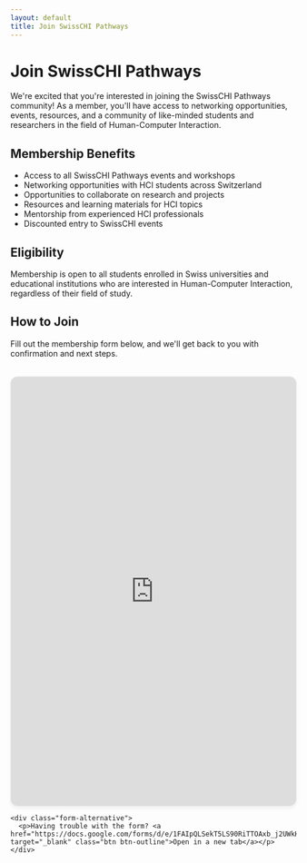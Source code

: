 ```yaml
---
layout: default
title: Join SwissCHI Pathways
---
```


<div class="container">
  <h1>Join SwissCHI Pathways</h1>
  
  <p>We're excited that you're interested in joining the SwissCHI Pathways community! As a member, you'll have access to networking opportunities, events, resources, and a community of like-minded students and researchers in the field of Human-Computer Interaction.</p>
  
  <h2>Membership Benefits</h2>
  
  <ul>
    <li>Access to all SwissCHI Pathways events and workshops</li>
    <li>Networking opportunities with HCI students across Switzerland</li>
    <li>Opportunities to collaborate on research and projects</li>
    <li>Resources and learning materials for HCI topics</li>
    <li>Mentorship from experienced HCI professionals</li>
    <li>Discounted entry to SwissCHI events</li>
  </ul>
  
  <h2>Eligibility</h2>
  
  <p>Membership is open to all students enrolled in Swiss universities and educational institutions who are interested in Human-Computer Interaction, regardless of their field of study.</p>
  
  <h2>How to Join</h2>
  
  <p>Fill out the membership form below, and we'll get back to you with confirmation and next steps.</p>
  
  <div class="form-container">
    <div class="google-form-wrapper">
      <iframe id="google-form" src="https://docs.google.com/forms/d/e/1FAIpQLSekT5LS90RiTTOAxb_j2UWkH2AExUJYVlmh8DSiuE2HNKaZKg/viewform?embedded=true" frameborder="0" marginheight="0" marginwidth="0">Loading…</iframe>
    </div>
    
    <div class="form-alternative">
      <p>Having trouble with the form? <a href="https://docs.google.com/forms/d/e/1FAIpQLSekT5LS90RiTTOAxb_j2UWkH2AExUJYVlmh8DSiuE2HNKaZKg/viewform" target="_blank" class="btn btn-outline">Open in a new tab</a></p>
    </div>
  </div>
</div>

<style>
  .form-container {
    margin: 2rem 0;
    max-width: 700px;
  }
  
  .google-form-wrapper {
    position: relative;
    overflow: hidden;
    padding-top: 100%; /* Aspect ratio for mobile */
    border-radius: 12px;
    box-shadow: 0 4px 6px rgba(0, 0, 0, 0.05);
    border: 1px solid #e5e7eb;
    background-color: #f9fafb;
  }
  
  @media (min-width: 768px) {
    .google-form-wrapper {
      padding-top: 150%; /* Taller aspect ratio for desktop */
    }
  }
  
  #google-form {
    position: absolute;
    top: 0;
    left: 0;
    width: 100%;
    height: 100%;
    border: 0;
  }
  
  .form-alternative {
    margin-top: 1.5rem;
    text-align: center;
    padding: 1rem;
    background-color: #f3f4f6;
    border-radius: 8px;
  }
  
  .form-alternative p {
    margin-bottom: 0;
  }
  
  .form-alternative .btn {
    margin-left: 0.5rem;
    padding: 0.25rem 0.75rem;
  }
</style>

<script>
  // Adjust iframe height based on content
  window.addEventListener('message', function(e) {
    var message = e.data;
    if (typeof message !== 'object' || !message.hasOwnProperty('frameHeight')) return;
    
    var iframe = document.getElementById('google-form');
    if (iframe) {
      var newHeight = Math.max(message.frameHeight + 30, 500) + 'px';
      document.querySelector('.google-form-wrapper').style.height = newHeight;
      document.querySelector('.google-form-wrapper').style.paddingTop = '0';
    }
  });
</script>
